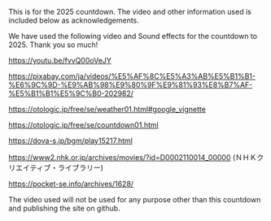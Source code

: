 This is for the 2025 countdown.
The video and other information used is included below as acknowledgements.

We have used the following video and Sound effects for the countdown to 2025. Thank you so much!

https://youtu.be/fvvQ00oVeJY

https://pixabay.com/ja/videos/%E5%AF%8C%E5%A3%AB%E5%B1%B1-%E6%9C%9D-%E9%AB%98%E9%80%9F%E9%81%93%E8%B7%AF-%E5%B1%B1%E5%9C%B0-202982/

https://otologic.jp/free/se/weather01.html#google_vignette

https://otologic.jp/free/se/countdown01.html

https://dova-s.jp/bgm/play15217.html

https://www2.nhk.or.jp/archives/movies/?id=D0002110014_00000 (ＮＨＫクリエイティブ・ライブラリー)

https://pocket-se.info/archives/1628/

The video used will not be used for any purpose other than this countdown and publishing the site on github.
